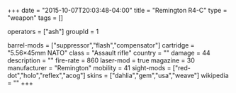 +++
date = "2015-10-07T20:03:48-04:00"
title = "Remington R4-C"
type = "weapon"
tags = []

operators = ["ash"]
groupId = 1

barrel-mods = ["suppressor","flash","compensator"]
cartridge = "5.56×45mm NATO"
class = "Assault rifle"
country = ""
damage = 44
description = ""
fire-rate = 860
laser-mod = true
magazine = 30
manufacturer = "Remington"
mobility = 41
sight-mods = ["red-dot","holo","reflex","acog"]
skins = ["dahlia","gem","usa","weave"]
wikipedia = ""
+++
